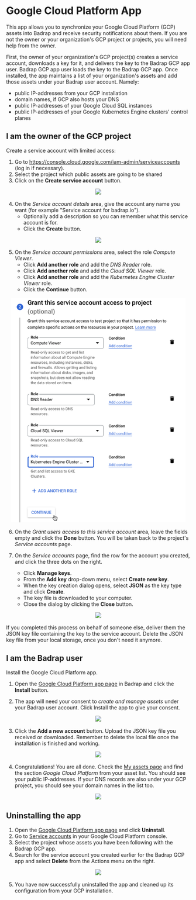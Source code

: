 # Google Cloud Platform App

This app allows you to synchronize your Google Cloud Platform (GCP) assets into Badrap and receive security notifications about them. If you are not the owner or your organization's GCP project or projects, you will need help from the owner.

First, the owner of your organization's GCP project(s) creates a service account, downloads a key for it, and delivers the key to the Badrap GCP app user. Badrap GCP app user loads the key to the Badrap GCP app. Once installed, the app maintains a list of your organization's assets and add those assets under your Badrap user account. Namely:

- public IP-addresses from your GCP installation
- domain names, if GCP also hosts your DNS
- public IP-addresses of your Google Cloud SQL instances
- public IP-addresses of your Google Kubernetes Engine clusters' control planes

## I am the owner of the GCP project

Create a service account with limited access:

1. Go to <https://console.cloud.google.com/iam-admin/serviceaccounts> (log in if necessary).
2. Select the project which public assets are going to be shared
3. Click on the **Create service account** button.

<div style="text-align: center;">
   <img src="./gcp-10-create-service-account.png" />
</div>

4. On the _Service account details_ area, give the account any name you want (for example "Service account for badrap.io").
   - Optionally add a description so you can remember what this service account is for.
   - Click the **Create** button.

<div style="text-align: center;">
   <img src="./gcp-20-describe-create.png" style="max-width: 95%; width: 480px;" />
</div>

5. On the _Service account permissions_ area, select the role _Compute Viewer_.
   - Click **Add another role** and add the _DNS Reader_ role.
   - Click **Add another role** and add the _Cloud SQL Viewer_ role.
   - Click **Add another role** and add the _Kubernetes Engine Cluster Viewer_ role.
   - Click the **Continue** button.

<div style="text-align: center;">
   <img src="./gcp-30-grant-roles.png" style="max-width: 95%; width: 480px;" />
</div>

6. On the _Grant users access to this service account_ area, leave the fields empty and click the **Done** button. You will be taken back to the project's _Service accounts_ page.

7. On the _Service accounts_ page, find the row for the account you created, and click the three dots on the right.
   - Click **Manage keys**.
   - From the **Add key** drop-down menu, select **Create new key**.
   - When the key creation dialog opens, select **JSON** as the key type and click **Create**.
   - The key file is downloaded to your computer.
   - Close the dialog by clicking the **Close** button.

<div style="text-align: center;">
   <img src="./gcp-40-create-key.png" />
</div>

If you completed this process on behalf of someone else, deliver them the JSON key file containing the key to the service account. Delete the JSON key file from your local storage, once you don't need it anymore.

## I am the Badrap user

Install the Google Cloud Platform app.

1. Open the [Google Cloud Platform app page](https://badrap.io/apps/gcp) in Badrap and click the **Install** button.

2. The app will need your consent to _create and manage assets_ under your Badrap user account. Click Install the app to give your consent.

<div style="text-align: center;">
   <img src="./gcp-50-permissions.png" />
</div>

3. Click the **Add a new account** button. Upload the JSON key file you received or downloaded. Remember to delete the local file once the installation is finished and working.

<div style="text-align: center;">
   <img src="./gcp-60-add-account.png" style="max-width: 95%; width: 480px;" />
</div>

4. Congratulations! You are all done. Check the [My assets page](https://badrap.io/assets) and find the section _Google Cloud Platform_ from your asset list. You should see your public IP-addresses. If your DNS records are also under your GCP project, you should see your domain names in the list too.

<div style="text-align: center;">
   <img src="./gcp-70-my-assets.png" style="max-width: 95%; width: 480px;" />
</div>

## Uninstalling the app

1. Open the [Google Cloud Platform app page](https://badrap.io/apps/gcp) and click **Uninstall**.
2. Go to [Service accounts](https://console.cloud.google.com/iam-admin/serviceaccounts) in your Google Cloud Platform console.
3. Select the project whose assets you have been following with the Badrap GCP app.
4. Search for the service account you created earlier for the Badrap GCP app and select **Delete** from the Actions menu on the right.

<div style="text-align: center;">
   <img src="./gcp-90-delete-service-account.png" />
</div>

5. You have now successfully uninstalled the app and cleaned up its configuration from your GCP installation.
